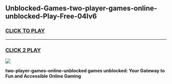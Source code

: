 
## Unblocked-Games-two-player-games-online-unblocked-Play-Free-04lv6
<h3>
<a href="https://premium76.site?title=two-player-games-online-unblocked&ref=21A">CLICK TO PLAY</a></h3>
<hr>

<h3>
<a href="https://premium76.site?title=two-player-games-online-unblocked&ref=21A">CLICK 2 PLAY</a>
  
</h3>

<a href="https://premium76.site?title=two-player-games-online-unblocked&ref=21A"><img src="https://clearcache.store/games.png"></a>


**two-player-games-online-unblocked games unblocked: Your Gateway to Fun and Accessible Online Gaming**
